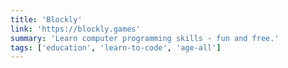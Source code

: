 ```yaml
---
title: 'Blockly'
link: 'https://blockly.games'
summary: 'Learn computer programming skills - fun and free.'
tags: ['education', 'learn-to-code', 'age-all']
---
```

